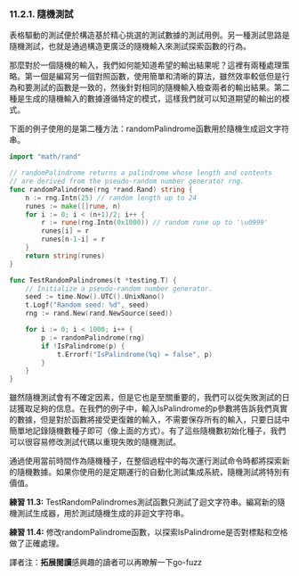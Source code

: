 ### 11.2.1. 隨機測試

表格驅動的測試便於構造基於精心挑選的測試數據的測試用例。另一種測試思路是隨機測試，也就是通過構造更廣泛的隨機輸入來測試探索函數的行為。

那麼對於一個隨機的輸入，我們如何能知道希望的輸出結果呢？這裡有兩種處理策略。第一個是編寫另一個對照函數，使用簡單和清晰的算法，雖然效率較低但是行為和要測試的函數是一致的，然後針對相同的隨機輸入檢查兩者的輸出結果。第二種是生成的隨機輸入的數據遵循特定的模式，這樣我們就可以知道期望的輸出的模式。

下面的例子使用的是第二種方法：randomPalindrome函數用於隨機生成迴文字符串。

```Go
import "math/rand"

// randomPalindrome returns a palindrome whose length and contents
// are derived from the pseudo-random number generator rng.
func randomPalindrome(rng *rand.Rand) string {
	n := rng.Intn(25) // random length up to 24
	runes := make([]rune, n)
	for i := 0; i < (n+1)/2; i++ {
		r := rune(rng.Intn(0x1000)) // random rune up to '\u0999'
		runes[i] = r
		runes[n-1-i] = r
	}
	return string(runes)
}

func TestRandomPalindromes(t *testing.T) {
	// Initialize a pseudo-random number generator.
	seed := time.Now().UTC().UnixNano()
	t.Logf("Random seed: %d", seed)
	rng := rand.New(rand.NewSource(seed))

	for i := 0; i < 1000; i++ {
		p := randomPalindrome(rng)
		if !IsPalindrome(p) {
			t.Errorf("IsPalindrome(%q) = false", p)
		}
	}
}
```

雖然隨機測試會有不確定因素，但是它也是至關重要的，我們可以從失敗測試的日誌獲取足夠的信息。在我們的例子中，輸入IsPalindrome的p參數將告訴我們真實的數據，但是對於函數將接受更復雜的輸入，不需要保存所有的輸入，只要日誌中簡單地記錄隨機數種子即可（像上面的方式）。有了這些隨機數初始化種子，我們可以很容易修改測試代碼以重現失敗的隨機測試。

通過使用當前時間作為隨機種子，在整個過程中的每次運行測試命令時都將探索新的隨機數據。如果你使用的是定期運行的自動化測試集成系統，隨機測試將特別有價值。

**練習 11.3:** TestRandomPalindromes測試函數只測試了迴文字符串。編寫新的隨機測試生成器，用於測試隨機生成的非迴文字符串。

**練習 11.4:** 修改randomPalindrome函數，以探索IsPalindrome是否對標點和空格做了正確處理。

譯者注：**拓展閱讀**感興趣的讀者可以再瞭解一下go-fuzz
